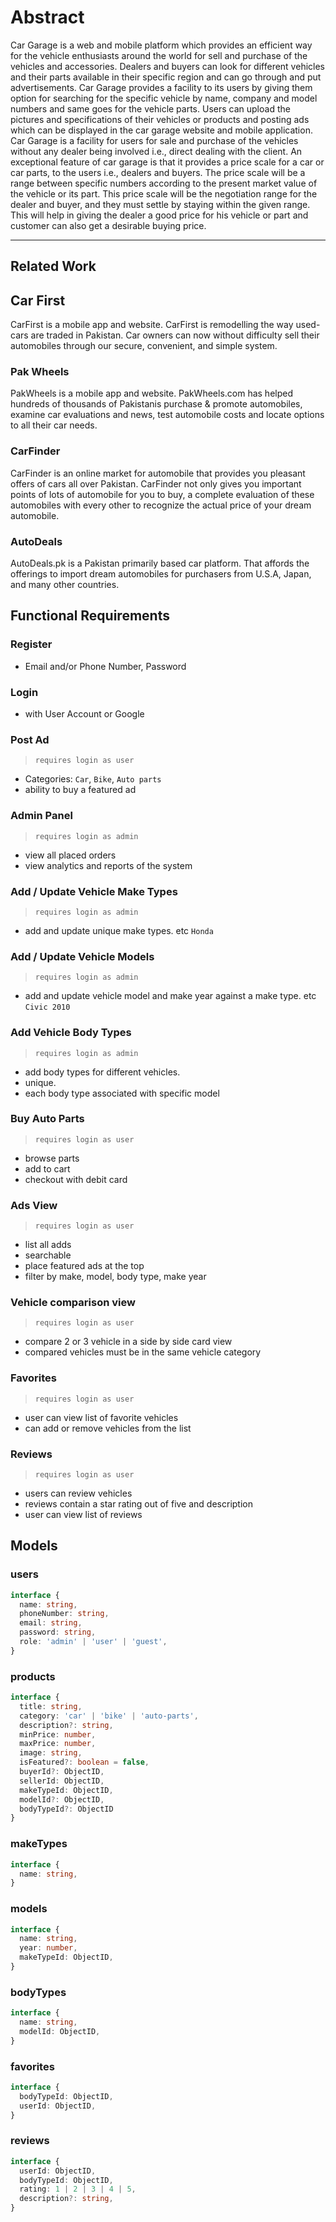 # Abstract

Car Garage is a web and mobile platform which provides an efficient way for the vehicle enthusiasts around the world for sell and purchase of the vehicles and accessories. Dealers and buyers can look for different vehicles and their parts available in their specific region and can go through and put advertisements. Car Garage provides a facility to its users by giving them option for searching for the specific vehicle by name, company and model numbers and same goes for the vehicle parts. Users can upload the pictures and specifications of their vehicles or products and posting ads which can be displayed in the car garage website and mobile application. Car Garage is a facility for users for sale and purchase of the vehicles without any dealer being involved i.e., direct dealing with the client. An exceptional feature of car garage is that it provides a price scale for a car or car parts, to the users i.e., dealers and buyers. The price scale will be a range between specific numbers according to the present market value of the vehicle or its part. This price scale will be the negotiation range for the dealer and buyer, and they must settle by staying within the given range. This will help in giving the dealer a good price for his vehicle or part and customer can also get a desirable buying price.

---

## Related Work

## Car First

CarFirst is a mobile app and website. CarFirst is remodelling the way used-cars are traded in Pakistan. Car owners can now without difficulty sell their automobiles through our secure, convenient, and simple system.

### Pak Wheels

PakWheels is a mobile app and website. PakWheels.com has helped hundreds of thousands of Pakistanis purchase & promote automobiles, examine car evaluations and news, test automobile costs and locate options to all their car needs.

### CarFinder

CarFinder is an online market for automobile that provides you pleasant offers of cars all over Pakistan. CarFinder not only gives you important points of lots of automobile for you to buy, a complete evaluation of these automobiles with every other to recognize the actual price of your dream automobile.

### AutoDeals

AutoDeals.pk is a Pakistan primarily based car platform. That affords the offerings to import dream automobiles for purchasers from U.S.A, Japan, and many other countries.

## Functional Requirements

### **Register**

- Email and/or Phone Number, Password

### **Login**

- with User Account or Google

### **Post Ad**

>`requires login as user`

- Categories: `Car`, `Bike`, `Auto parts`
- ability to buy a featured ad

### **Admin Panel**

>`requires login as admin`

- view all placed orders
- view analytics and reports of the system

### **Add / Update Vehicle Make Types**

>`requires login as admin`

- add and update unique make types. etc `Honda`

### **Add / Update Vehicle Models**

>`requires login as admin`

- add and update vehicle model and make year against a make type. etc `Civic 2010`

### **Add Vehicle Body Types**

>`requires login as admin`

- add body types for different vehicles.
- unique.
- each body type associated with specific model

### **Buy Auto Parts**

>`requires login as user`

- browse parts
- add to cart
- checkout with debit card

### **Ads View**

>`requires login as user`

- list all adds
- searchable
- place featured ads at the top
- filter by make, model, body type, make year

### **Vehicle comparison view**

>`requires login as user`

- compare 2 or 3 vehicle in a side by side card view
- compared vehicles must be in the same vehicle category

### **Favorites**

>`requires login as user`

- user can view list of favorite vehicles
- can add or remove vehicles from the list

### **Reviews**

>`requires login as user`

- users can review vehicles
- reviews contain a star rating out of five and description
- user can view list of reviews

## Models

### users

```ts
interface {
  name: string,
  phoneNumber: string,
  email: string,
  password: string,
  role: 'admin' | 'user' | 'guest',
}
```

### products

```ts
interface {
  title: string,
  category: 'car' | 'bike' | 'auto-parts',
  description?: string,
  minPrice: number,
  maxPrice: number,
  image: string,
  isFeatured?: boolean = false,
  buyerId?: ObjectID,
  sellerId: ObjectID,
  makeTypeId: ObjectID,
  modelId?: ObjectID,
  bodyTypeId?: ObjectID
}
```

### makeTypes

```ts
interface {
  name: string,
}
```

### models

```ts
interface {
  name: string,
  year: number,
  makeTypeId: ObjectID,
}
```

### bodyTypes

```ts
interface {
  name: string,
  modelId: ObjectID,
}
```

### favorites

```ts
interface {
  bodyTypeId: ObjectID,
  userId: ObjectID,
}
```

### reviews

```ts
interface {
  userId: ObjectID,
  bodyTypeId: ObjectID,
  rating: 1 | 2 | 3 | 4 | 5,
  description?: string,
}
```
